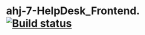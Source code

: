 # ahj-7-HelpDesk_Frontend. [![Build status](https://ci.appveyor.com/api/projects/status/n6a6f373vj9unls1?svg=true)](https://ci.appveyor.com/project/Elena-diploma/ahj-7-helpdesk-frontend)

